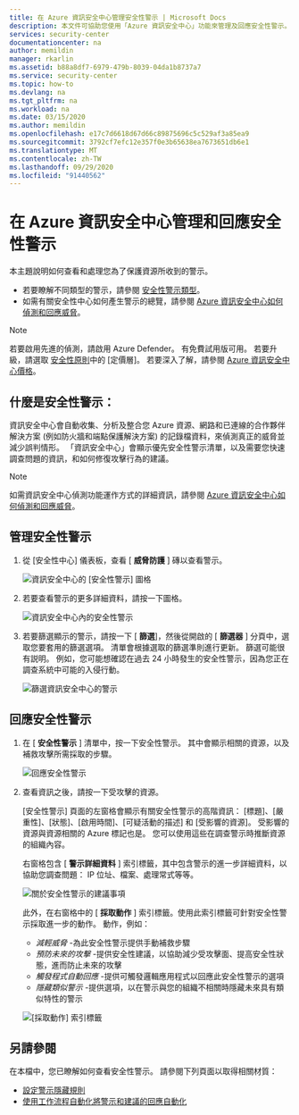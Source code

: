 ```yaml
---
title: 在 Azure 資訊安全中心管理安全性警示 | Microsoft Docs
description: 本文件可協助您使用「Azure 資訊安全中心」功能來管理及回應安全性警示。
services: security-center
documentationcenter: na
author: memildin
manager: rkarlin
ms.assetid: b88a8df7-6979-479b-8039-04da1b8737a7
ms.service: security-center
ms.topic: how-to
ms.devlang: na
ms.tgt_pltfrm: na
ms.workload: na
ms.date: 03/15/2020
ms.author: memildin
ms.openlocfilehash: e17c7d6618d67d66c89875696c5c529af3a85ea9
ms.sourcegitcommit: 3792cf7efc12e357f0e3b65638ea7673651db6e1
ms.translationtype: MT
ms.contentlocale: zh-TW
ms.lasthandoff: 09/29/2020
ms.locfileid: "91440562"
---
```

# <a name="manage-and-respond-to-security-alerts-in-azure-security-center"></a>在 Azure 資訊安全中心管理和回應安全性警示

本主題說明如何查看和處理您為了保護資源所收到的警示。 

* 若要瞭解不同類型的警示，請參閱 [安全性警示類型](alerts-reference.md)。
* 如需有關安全性中心如何產生警示的總覽，請參閱 [Azure 資訊安全中心如何偵測和回應威脅](security-center-alerts-overview.md)。

> [!NOTE]
> 若要啟用先進的偵測，請啟用 Azure Defender。 有免費試用版可用。 若要升級，請選取 [安全性原則](tutorial-security-policy.md)中的 [定價層]。 若要深入了解，請參閱 [Azure 資訊安全中心價格](security-center-pricing.md)。

## <a name="what-are-security-alerts"></a>什麼是安全性警示：
資訊安全中心會自動收集、分析及整合您 Azure 資源、網路和已連線的合作夥伴解決方案 (例如防火牆和端點保護解決方案) 的記錄檔資料，來偵測真正的威脅並減少誤判情形。 「資訊安全中心」會顯示優先安全性警示清單，以及需要您快速調查問題的資訊，和如何修復攻擊行為的建議。

> [!NOTE]
> 如需資訊安全中心偵測功能運作方式的詳細資訊，請參閱 [Azure 資訊安全中心如何偵測和回應威脅](security-center-alerts-overview.md#detect-threats)。

## <a name="manage-your-security-alerts"></a>管理安全性警示

1. 從 [安全性中心] 儀表板，查看 [  **威脅防護** ] 磚以查看警示。

    ![資訊安全中心的 [安全性警示] 圖格](./media/security-center-managing-and-responding-alerts/security-center-dashboard-alert.png)

1. 若要查看警示的更多詳細資料，請按一下圖格。

   ![資訊安全中心內的安全性警示](./media/security-center-managing-and-responding-alerts/security-center-manage-alerts.png)

1. 若要篩選顯示的警示，請按一下 [ **篩選**]，然後從開啟的 [ **篩選器** ] 分頁中，選取您要套用的篩選選項。 清單會根據選取的篩選準則進行更新。 篩選可能很有説明。 例如，您可能想確認在過去 24 小時發生的安全性警示，因為您正在調查系統中可能的入侵行動。

    ![篩選資訊安全中心的警示](./media/security-center-managing-and-responding-alerts/security-center-filter-alerts.png)

## <a name="respond-to-security-alerts"></a>回應安全性警示

1. 在 [ **安全性警示** ] 清單中，按一下安全性警示。 其中會顯示相關的資源，以及補救攻擊所需採取的步驟。

    ![回應安全性警示](./media/security-center-managing-and-responding-alerts/security-center-alert.png)

1. 查看資訊之後，請按一下受攻擊的資源。

    [安全性警示] 頁面的左窗格會顯示有關安全性警示的高階資訊： [標題]、[嚴重性]、[狀態]、[啟用時間]、[可疑活動的描述] 和 [受影響的資源]。 受影響的資源與資源相關的 Azure 標記也是。 您可以使用這些在調查警示時推斷資源的組織內容。

    右窗格包含 [ **警示詳細資料** ] 索引標籤，其中包含警示的進一步詳細資料，以協助您調查問題： IP 位址、檔案、處理常式等等。
     
    ![關於安全性警示的建議事項](./media/security-center-managing-and-responding-alerts/security-center-alert-remediate.png)

    此外，在右窗格中的 [ **採取動作** ] 索引標籤。使用此索引標籤可針對安全性警示採取進一步的動作。 動作，例如：
    - *減輕威脅* -為此安全性警示提供手動補救步驟
    - *預防未來的攻擊* -提供安全性建議，以協助減少受攻擊面、提高安全性狀態，進而防止未來的攻擊
    - *觸發程式自動回應* -提供可觸發邏輯應用程式以回應此安全性警示的選項
    - *隱藏類似警示* -提供選項，以在警示與您的組織不相關時隱藏未來具有類似特性的警示

    ![[採取動作] 索引標籤](./media/security-center-managing-and-responding-alerts/alert-take-action.png)




## <a name="see-also"></a>另請參閱

在本檔中，您已瞭解如何查看安全性警示。 請參閱下列頁面以取得相關材質：

- [設定警示隱藏規則](alerts-suppression-rules.md)
- [使用工作流程自動化將警示和建議的回應自動化](workflow-automation.md)
